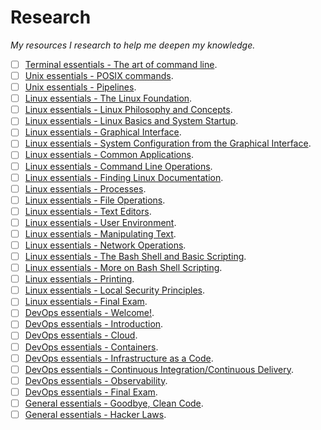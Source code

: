 # Research

_My resources I research to help me deepen my knowledge._

- [ ] [Terminal essentials - The art of command line](https://github.com/jlevy/the-art-of-command-line).
- [ ] [Unix essentials - POSIX commands](https://tldr.sh).
- [ ] [Unix essentials - Pipelines](https://prithu.xyz/posts/unix-pipeline/).
- [ ] [Linux essentials - The Linux Foundation](https://training.linuxfoundation.org/training/introduction-to-linux/).
- [ ] [Linux essentials - Linux Philosophy and Concepts](https://training.linuxfoundation.org/training/introduction-to-linux/).
- [ ] [Linux essentials - Linux Basics and System Startup](https://training.linuxfoundation.org/training/introduction-to-linux/).
- [ ] [Linux essentials - Graphical Interface](https://training.linuxfoundation.org/training/introduction-to-linux/).
- [ ] [Linux essentials - System Configuration from the Graphical Interface](https://training.linuxfoundation.org/training/introduction-to-linux/).
- [ ] [Linux essentials - Common Applications](https://training.linuxfoundation.org/training/introduction-to-linux/).
- [ ] [Linux essentials - Command Line Operations](https://training.linuxfoundation.org/training/introduction-to-linux/).
- [ ] [Linux essentials - Finding Linux Documentation](https://training.linuxfoundation.org/training/introduction-to-linux/).
- [ ] [Linux essentials - Processes](https://training.linuxfoundation.org/training/introduction-to-linux/).
- [ ] [Linux essentials - File Operations](https://training.linuxfoundation.org/training/introduction-to-linux/).
- [ ] [Linux essentials - Text Editors](https://training.linuxfoundation.org/training/introduction-to-linux/).
- [ ] [Linux essentials - User Environment](https://training.linuxfoundation.org/training/introduction-to-linux/).
- [ ] [Linux essentials - Manipulating Text](https://training.linuxfoundation.org/training/introduction-to-linux/).
- [ ] [Linux essentials - Network Operations](https://training.linuxfoundation.org/training/introduction-to-linux/).
- [ ] [Linux essentials - The Bash Shell and Basic Scripting](https://training.linuxfoundation.org/training/introduction-to-linux/).
- [ ] [Linux essentials - More on Bash Shell Scripting](https://training.linuxfoundation.org/training/introduction-to-linux/).
- [ ] [Linux essentials - Printing](https://training.linuxfoundation.org/training/introduction-to-linux/).
- [ ] [Linux essentials - Local Security Principles](https://training.linuxfoundation.org/training/introduction-to-linux/).
- [ ] [Linux essentials - Final Exam](https://training.linuxfoundation.org/training/introduction-to-linux/).
- [ ] [DevOps essentials - Welcome!](https://training.linuxfoundation.org/training/introduction-to-devops-and-site-reliability-engineering-lfs162).
- [ ] [DevOps essentials - Introduction](https://training.linuxfoundation.org/training/introduction-to-devops-and-site-reliability-engineering-lfs162).
- [ ] [DevOps essentials - Cloud](https://training.linuxfoundation.org/training/introduction-to-devops-and-site-reliability-engineering-lfs162).
- [ ] [DevOps essentials - Containers](https://training.linuxfoundation.org/training/introduction-to-devops-and-site-reliability-engineering-lfs162).
- [ ] [DevOps essentials - Infrastructure as a Code](https://training.linuxfoundation.org/training/introduction-to-devops-and-site-reliability-engineering-lfs162).
- [ ] [DevOps essentials - Continuous Integration/Continuous Delivery](https://training.linuxfoundation.org/training/introduction-to-devops-and-site-reliability-engineering-lfs162).
- [ ] [DevOps essentials - Observability](https://training.linuxfoundation.org/training/introduction-to-devops-and-site-reliability-engineering-lfs162).
- [ ] [DevOps essentials - Final Exam](https://training.linuxfoundation.org/training/introduction-to-devops-and-site-reliability-engineering-lfs162).
- [ ] [General essentials - Goodbye, Clean Code](https://overreacted.io/goodbye-clean-code/).
- [ ] [General essentials - Hacker Laws](https://github.com/dwmkerr/hacker-laws).
